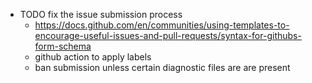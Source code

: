- TODO fix the issue submission process
	- https://docs.github.com/en/communities/using-templates-to-encourage-useful-issues-and-pull-requests/syntax-for-githubs-form-schema
	- github action to apply labels
	- ban submission unless certain diagnostic files are are present